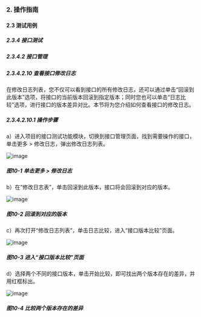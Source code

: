 ### 2. 操作指南

#### 2.3 测试用例

##### 2.3.4 接口测试

##### 2.3.4.2 接口管理

##### 2.3.4.2.10 查看接口修改日志

在修改日志列表，您不仅可以看到接口的所有修改日志，还可以通过单击“回滚到此版本”选项，将接口的当前版本回滚到指定版本；同时您也可以单击“日志比较”选项，进行接口的版本差异对比。本节将为您介绍如何查看接口的修改日志。

##### 2.3.4.2.10.1 操作步骤

a）进入项目的接口测试功能模块，切换到接口管理页面，找到需要操作的接口，单击更多 > 修改日志，弹出修改日志列表。

![image](https://user-images.githubusercontent.com/79617492/188596784-887dfdb4-95c0-4bbb-af4b-3a2c7e89cc0f.png)

##### 图10-1 单击更多 > 修改日志

b）在“修改日志表”，单击回滚到此版本，接口将会回滚到对应的版本。

![image](https://user-images.githubusercontent.com/79617492/188596811-0ceb6c65-42a6-4fe7-9f4f-fa4522ae450d.png)

##### 图10-2 回滚到对应的版本

c）再次打开“修改日志列表”，单击日志比较，进入“接口版本比较”页面。

![image](https://user-images.githubusercontent.com/79617492/188596833-4575140f-acd0-479d-9b65-54792034ce47.png)

##### 图10-3 进入“接口版本比较”页面

d）选择两个不同的接口版本，单击开始比较，即可找出两个版本存在的差异，并用红框标出。

![image](https://user-images.githubusercontent.com/79617492/188596850-14967fb8-d4c0-4b11-b139-c647bb59ed44.png)

##### 图10-4 比较两个版本存在的差异
